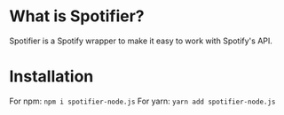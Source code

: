 # What is Spotifier?

Spotifier is a Spotify wrapper to make it easy to work with Spotify's API.

# Installation

For npm:
`npm i spotifier-node.js`
For yarn:
`yarn add spotifier-node.js`
